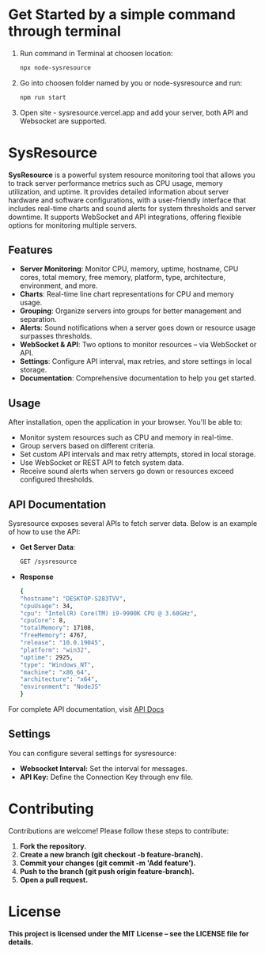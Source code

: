 # Get Started by a simple command through terminal
1. Run command in Terminal at choosen location:    
    ```bash
    npx node-sysresource
    ```
2. Go into choosen folder named by you or node-sysresource and run:
    ```bash
    npm run start
    ```
3. Open site - sysresource.vercel.app and add your server, both API and Websocket are supported.



# SysResource

**SysResource** is a powerful system resource monitoring tool that allows you to track server performance metrics such as CPU usage, memory utilization, and uptime. It provides detailed information about server hardware and software configurations, with a user-friendly interface that includes real-time charts and sound alerts for system thresholds and server downtime. It supports WebSocket and API integrations, offering flexible options for monitoring multiple servers.

## Features

- **Server Monitoring**: Monitor CPU, memory, uptime, hostname, CPU cores, total memory, free memory, platform, type, architecture, environment, and more.
- **Charts**: Real-time line chart representations for CPU and memory usage.
- **Grouping**: Organize servers into groups for better management and separation.
- **Alerts**: Sound notifications when a server goes down or resource usage surpasses thresholds.
- **WebSocket & API**: Two options to monitor resources – via WebSocket or API.
- **Settings**: Configure API interval, max retries, and store settings in local storage.
- **Documentation**: Comprehensive documentation to help you get started.
  

## Usage
After installation, open the application in your browser. You'll be able to:
- Monitor system resources such as CPU and memory in real-time.
- Group servers based on different criteria.
- Set custom API intervals and max retry attempts, stored in local storage.
- Use WebSocket or REST API to fetch system data.
- Receive sound alerts when servers go down or resources exceed configured thresholds.

## API Documentation
Sysresource exposes several APIs to fetch server data. Below is an example of how to use the API:
- **Get Server Data**:
    ```bash
    GET /sysresource
    ```
- **Response**
    ```bash
    {
    "hostname": "DESKTOP-S283TVV",
    "cpuUsage": 34,
    "cpu": "Intel(R) Core(TM) i9-9900K CPU @ 3.60GHz",
    "cpuCore": 8,
    "totalMemory": 17108,
    "freeMemory": 4767,
    "release": "10.0.19045",
    "platform": "win32",
    "uptime": 2925,
    "type": "Windows_NT",
    "machine": "x86_64",
    "architecture": "x64",
    "environment": "NodeJS"
    }
    ```
For complete API documentation, visit [API Docs](https://sysresource.vercel.app/docs)

## Settings
You can configure several settings for sysresource:
- **Websocket Interval:** Set the interval for messages.
- **API Key:** Define the Connection Key through env file.

# Contributing
Contributions are welcome! Please follow these steps to contribute:

1. **Fork the repository.**
2. **Create a new branch (git checkout -b feature-branch).**
3. **Commit your changes (git commit -m 'Add feature').**
4. **Push to the branch (git push origin feature-branch).**
5. **Open a pull request.**

# License
**This project is licensed under the MIT License – see the LICENSE file for details.**